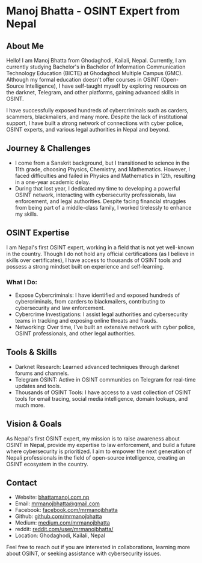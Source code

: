 # Manoj Bhatta - OSINT Expert from Nepal

## About Me
Hello! I am Manoj Bhatta from Ghodaghodi, Kailali, Nepal. Currently, I am currently studying Bachelor's in Bachelor of Information Communication Technology Education (BICTE) at Ghodaghodi Multiple Campus (GMC). Although my formal education doesn't offer courses in OSINT (Open-Source Intelligence), I have self-taught myself by exploring resources on the darknet, Telegram, and other platforms, gaining advanced skills in OSINT.

I have successfully exposed hundreds of cybercriminals such as carders, scammers, blackmailers, and many more. Despite the lack of institutional support, I have built a strong network of connections with cyber police, OSINT experts, and various legal authorities in Nepal and beyond.

## Journey & Challenges
- I come from a Sanskrit background, but I transitioned to science in the 11th grade, choosing Physics, Chemistry, and Mathematics. However, I faced difficulties and failed in Physics and Mathematics in 12th, resulting in a one-year academic delay.
- During that lost year, I dedicated my time to developing a powerful OSINT network, interacting with cybersecurity professionals, law enforcement, and legal authorities. Despite facing financial struggles from being part of a middle-class family, I worked tirelessly to enhance my skills.

## OSINT Expertise
I am Nepal's first OSINT expert, working in a field that is not yet well-known in the country. Though I do not hold any official certifications (as I believe in skills over certificates), I have access to thousands of OSINT tools and possess a strong mindset built on experience and self-learning.

### What I Do:
- Expose Cybercriminals: I have identified and exposed hundreds of cybercriminals, from carders to blackmailers, contributing to cybersecurity and law enforcement.
- Cybercrime Investigations: I assist legal authorities and cybersecurity teams in tracking and exposing online threats and frauds.
- Networking: Over time, I’ve built an extensive network with cyber police, OSINT professionals, and other legal authorities.

## Tools & Skills
- Darknet Research: Learned advanced techniques through darknet forums and channels.
- Telegram OSINT: Active in OSINT communities on Telegram for real-time updates and tools.
- Thousands of OSINT Tools: I have access to a vast collection of OSINT tools for email tracing, social media intelligence, domain lookups, and much more.

## Vision & Goals
As Nepal's first OSINT expert, my mission is to raise awareness about OSINT in Nepal, provide my expertise to law enforcement, and build a future where cybersecurity is prioritized. I aim to empower the next generation of Nepali professionals in the field of open-source intelligence, creating an OSINT ecosystem in the country.

## Contact
- Website: [bhattamanoj.com.np](https://bhattamanoj.com.np)
- Email: [mrmanojbhatta@gmail.com](mailto:mrmanojbhatta@gmail.com)
- Facebook: [facebook.com/mrmanojbhatta](https://facebook.com/mrmanojbhatta)
- Github: [github.com/mrmanojbhatta](https://github.com/mrmanojbhatta)
- Medium: [medium.com/mrmanojbhatta](mrmanojbhatta.medium.com)
- reddit: [reddit.com/user/mrmanojbhatta/](https://www.reddit.com/user/mrmanojbhatta/)
- Location: Ghodaghodi, Kailali, Nepal

Feel free to reach out if you are interested in collaborations, learning more about OSINT, or seeking assistance with cybersecurity issues.
